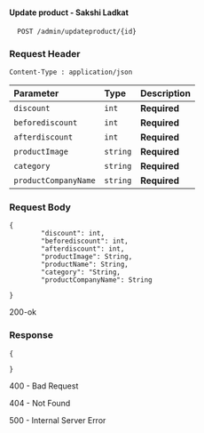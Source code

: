 
#
#### Update product  - Sakshi Ladkat 

```
  POST /admin/updateproduct/{id}
```

### Request Header
```
Content-Type : application/json
```

| Parameter | Type     | Description                |
| :-------- | :------- | :------------------------- |
|`discount`|`int`|**Required**|
|`beforediscount`|`int`|**Required**|
|`afterdiscount`|`int`|**Required**|
|`productImage`|`string`|**Required**|
|`category`|`string`|**Required**|
|`productCompanyName`|`string`|**Required**|

### Request Body 
```
{
        "discount": int,
        "beforediscount": int,
        "afterdiscount": int,
        "productImage": String,
        "productName": String,
        "category": "String,
        "productCompanyName": String

}
```
200-ok

### Response
```
{
    
}

```
400 - Bad Request 

404 - Not Found

500 - Internal Server Error

#